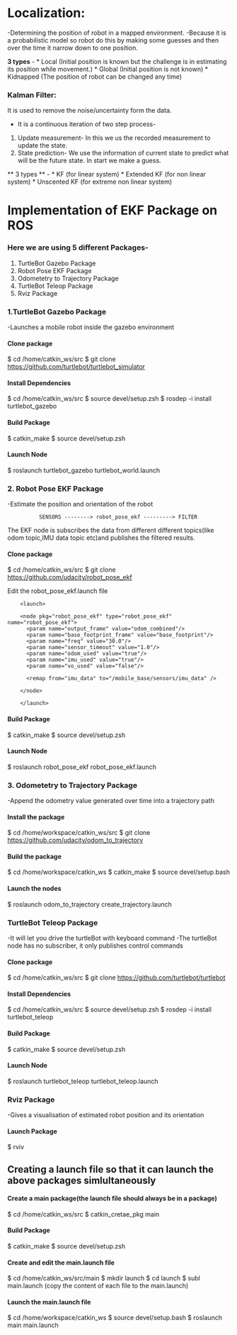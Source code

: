 # Localization:
-Determining the position of robot in a mapped environment.
-Because it is a probabilistic model so robot do this by making some guesses and then over the time it narrow down to one position.

**3 types** -  * Local (Initial position is known but the challenge is in estimating its position 
	 		   		   while movement.)
	 		   		   * Global (Initial position is not known)
	 		   		   * Kidnapped (The position of robot can be changed any time)

### Kalman Filter: 
It is used to remove the noise/uncertainty form the data. 
* It is a continuous iteration of two step process-
1. Update measurement- In this we us the recorded measurement to update the state.
2. State prediction- We use the information of current state to predict what will 
be the future state. In start we make a guess.

** 3 types ** - * KF (for linear system)
				* Extended KF (for non linear system)
			    * Unscented KF (for extreme non linear system)


# Implementation of EKF Package on ROS

### Here we are using 5 different Packages-
1. TurtleBot Gazebo Package
2. Robot Pose EKF Package
3. Odometetry to Trajectory Package
4. TurtleBot Teleop Package
5. Rviz Package

### 1.TurtleBot Gazebo Package
-Launches a mobile robot inside the gazebo environment

#### Clone package
$ cd /home/catkin_ws/src
$ git clone https://github.com/turtlebot/turtlebot_simulator

#### Install Dependencies
$ cd /home/catkin_ws/src
$ source devel/setup.zsh
$ rosdep -i install turtlebot_gazebo

#### Build Package
$ catkin_make
$ source devel/setup.zsh

#### Launch Node 
$ roslaunch turtlebot_gazebo turtlebot_world.launch

### 2. Robot Pose EKF Package
-Estimate the position and orientation of the robot


              SENSORS --------> robot_pose_ekf ---------> FILTER

The EKF node is subscribes the data from different different topics(like odom topic,IMU data topic etc)and publishes the filtered results.


#### Clone package
$ cd /home/catkin_ws/src
$ git clone https://github.com/udacity/robot_pose_ekf

Edit the robot_pose_ekf.launch file

		<launch>

		<node pkg="robot_pose_ekf" type="robot_pose_ekf" name="robot_pose_ekf">
		  <param name="output_frame" value="odom_combined"/>
		  <param name="base_footprint_frame" value="base_footprint"/>
		  <param name="freq" value="30.0"/>
		  <param name="sensor_timeout" value="1.0"/>  
		  <param name="odom_used" value="true"/>
		  <param name="imu_used" value="true"/>
		  <param name="vo_used" value="false"/>

		  <remap from="imu_data" to="/mobile_base/sensors/imu_data" />    

		</node>

		</launch>

#### Build Package
$ catkin_make
$ source devel/setup.zsh

#### Launch Node 
$ roslaunch robot_pose_ekf robot_pose_ekf.launch 

### 3. Odometetry to Trajectory Package
-Append the odometry value generated over time into a trajectory path

#### Install the package
$ cd /home/workspace/catkin_ws/src
$ git clone https://github.com/udacity/odom_to_trajectory

#### Build the package
$ cd /home/workspace/catkin_ws
$ catkin_make
$ source devel/setup.bash

#### Launch the nodes
$ roslaunch odom_to_trajectory create_trajectory.launch


### TurtleBot Teleop Package
-It will let you drive the turtleBot with keyboard command
-The turtleBot node has no subscriber, it only publishes control commands

#### Clone package
$ cd /home/catkin_ws/src
$ git clone https://github.com/turtlebot/turtlebot

#### Install Dependencies
$ cd /home/catkin_ws/src
$ source devel/setup.zsh
$ rosdep -i install turtlebot_teleop

#### Build Package
$ catkin_make
$ source devel/setup.zsh

#### Launch Node 
$ roslaunch turtlebot_teleop turtlebot_teleop.launch


### Rviz Package
-Gives a visualisation of estimated robot position and its orientation 

#### Launch Package
$ rviv

## Creating a launch file so that it can launch the above packages simlultaneously
	
#### Create a main package(the launch file should always be in a package)
$ cd /home/catkin_ws/src
$ catkin_cretae_pkg main
	
#### Build Package
$ catkin_make
$ source devel/setup.zsh
 	
#### Create and edit the main.launch file
$ cd /home/catkin_ws/src/main
$ mkdir launch
$ cd launch
$ subl main.launch
(copy the content of each file to the main.launch)

#### Launch the main.launch file
$ cd /home/workspace/catkin_ws
$ source devel/setup.bash
$ roslaunch main main.launch




